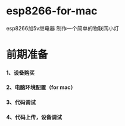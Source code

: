 # esp8266-for-mac
esp8266加5v继电器 制作一个简单的物联网小灯

# 前期准备
#### 1、设备购买
#### 2、电脑环境配置（for mac）
#### 3、代码调试
#### 4、代码上传，设备调试
